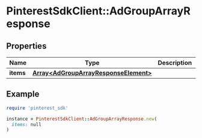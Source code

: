 # PinterestSdkClient::AdGroupArrayResponse

## Properties

| Name | Type | Description | Notes |
| ---- | ---- | ----------- | ----- |
| **items** | [**Array&lt;AdGroupArrayResponseElement&gt;**](AdGroupArrayResponseElement.md) |  | [optional] |

## Example

```ruby
require 'pinterest_sdk'

instance = PinterestSdkClient::AdGroupArrayResponse.new(
  items: null
)
```

